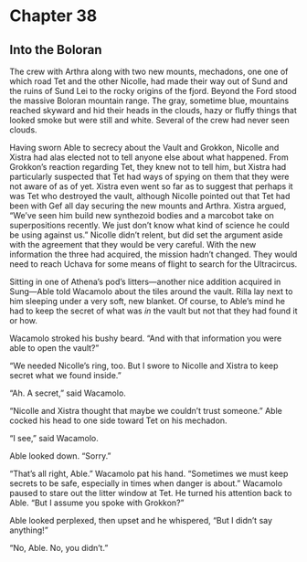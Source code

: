 # Chapter 38

## Into the Boloran

The crew with Arthra along with two new mounts, mechadons, one one of which road Tet and the other Nicolle, had made their way out of Sund and the ruins of Sund Lei to the rocky origins of the fjord. Beyond the Ford stood the massive Boloran mountain range. The gray, sometime blue, mountains reached skyward and hid their heads in the clouds, hazy or fluffy things that looked smoke but were still and white. Several of the crew had never seen clouds.

Having sworn Able to secrecy about the Vault and Grokkon, Nicolle and Xistra had alas elected not to tell anyone else about what happened. From Grokkon’s reaction regarding Tet, they knew not to tell him, but Xistra had particularly suspected that Tet had ways of spying on them that they were not aware of as of yet. Xistra even went so far as to suggest that perhaps it was Tet who destroyed the vault, although Nicolle pointed out that Tet had been with Gef all day securing the new mounts and Arthra. Xistra argued, “We’ve seen him build new synthezoid bodies and a marcobot take on superpositions recently. We just don’t know what kind of science he could be using against us.” Nicolle didn’t relent, but did set the argument aside with the agreement that they would be very careful. With the new information the three had acquired, the mission hadn’t changed. They would need to reach Uchava for some means of flight to search for the Ultracircus.

Sitting in one of Athena’s pod’s litters—another nice addition acquired in Sung—Able told Wacamolo about the tiles around the vault. Rilla lay next to him sleeping under a very soft, new blanket. Of course, to Able’s mind he had to keep the secret of what was *in* the vault but not that they had found it or how.

Wacamolo stroked his bushy beard. “And with that information you were able to open the vault?”

“We needed Nicolle’s ring, too. But I swore to Nicolle and Xistra to keep secret what we found inside.”

“Ah. A secret,” said Wacamolo.

“Nicolle and Xistra thought that maybe we couldn’t trust someone.” Able cocked his head to one side toward Tet on his mechadon.

“I see,” said Wacamolo.

Able looked down. “Sorry.”

“That’s all right, Able.” Wacamolo pat his hand. “Sometimes we must keep secrets to be safe, especially in times when danger is about.” Wacamolo paused to stare out the litter window at Tet. He turned his attention back to Able. “But I assume you spoke with Grokkon?”

Able looked perplexed, then upset and he whispered, “But I didn’t say anything!”

“No, Able. No, you didn’t.”

